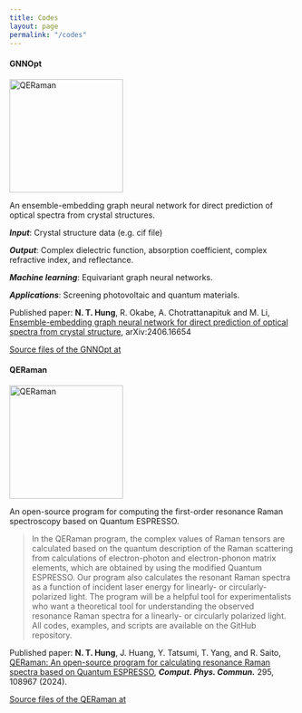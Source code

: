 ```yaml
---
title: Codes
layout: page
permalink: "/codes"
---
```


#### GNNOpt
<img src="{{site.baseurl}}/assets/images/GNNOpt.jpg" alt="QERaman" style="height: 200px"/>

An ensemble-embedding graph neural network for direct prediction of optical spectra from crystal structures.

***Input***: Crystal structure data (e.g. cif file)  

***Output***: Complex dielectric function, absorption coefficient, complex refractive index, and reflectance.

***Machine learning***: Equivariant graph neural networks.

***Applications***: Screening photovoltaic and quantum materials.

Published paper: **N. T. Hung**, R. Okabe, A. Chotrattanapituk and M. Li, [Ensemble-embedding graph neural network for direct prediction of optical spectra from crystal structure](https://arxiv.org/abs/2406.16654), arXiv:2406.16654

<p><a target="_blank" href="https://github.com/nguyen-group/GNNOpt" class="btn btn-success">Source files of the GNNOpt at <i class="fab fa-github"></i></a></p>



#### QERaman
<img src="{{site.baseurl}}/assets/images/QERaman-logo.png" alt="QERaman" style="height: 200px"/>

An open-source program for computing the first-order resonance Raman spectroscopy based on Quantum ESPRESSO.

>In the QERaman program, the complex values of Raman tensors are calculated based on the quantum description of the Raman scattering from calculations of electron-photon and electron-phonon matrix elements, which are obtained by using the modified Quantum ESPRESSO. Our program also calculates the resonant Raman spectra as a function of incident laser energy for linearly- or circularly-polarized light. The program will be a helpful tool for experimentalists who want a theoretical tool for understanding the observed resonance Raman spectra for a linearly- or circularly polarized light. All codes, examples, and scripts are available on the GitHub repository.

Published paper: **N. T. Hung**, J. Huang, Y. Tatsumi, T. Yang, and R. Saito, [QERaman: An open-source program for calculating resonance Raman spectra based on Quantum ESPRESSO](https://doi.org/10.1016/j.cpc.2023.108967), ***Comput. Phys. Commun.*** 295, 108967 (2024).

<p><a target="_blank" href="https://github.com/nguyen-group/QERaman" class="btn btn-success">Source files of the QERaman at <i class="fab fa-github"></i></a></p>